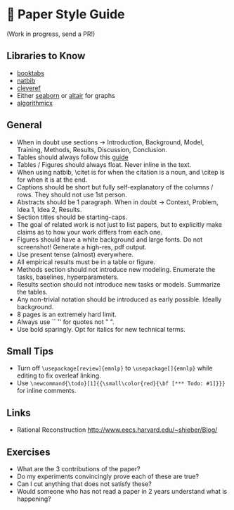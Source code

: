 # 🤗 Paper Style Guide


(Work in progress, send a PR!)

## Libraries to Know

* [booktabs](https://nhigham.com/2019/11/19/better-latex-tables-with-booktabs/)
* [natbib](https://es.overleaf.com/learn/latex/Bibliography_management_with_natbib)
* [cleveref](http://tug.ctan.org/tex-archive/macros/latex/contrib/cleveref/cleveref.pdf)
* Either [seaborn](https://seaborn.pydata.org/) or [altair](https://altair-viz.github.io/) for graphs
* [algorithmicx](https://ctan.mirrors.hoobly.com/macros/latex/contrib/algorithmicx/algorithmicx.pdf)

## General

* When in doubt use sections -> Introduction, Background, Model, Training, Methods, Results, Discussion, Conclusion.
* Tables should always follow this [guide](https://people.inf.ethz.ch/markusp/teaching/guides/guide-tables.pdf) 
* Tables / Figures should always float. Never inline in the text.
* When using natbib, \citet is for when the citation is a noun, and \citep is for when it is at the end. 
* Captions should be short but fully self-explanatory of the columns / rows. They should not use 1st person.
* Abstracts should be 1 paragraph. When in doubt -> Context, Problem, Idea 1, Idea 2, Results. 
* Section titles should be starting-caps. 
* The goal of related work is not just to list papers, but to explicitly make claims as to how your work differs from each one.
* Figures should have a white background and large fonts. Do not screenshot! Generate a high-res, pdf output. 
* Use present tense (almost) everywhere.
* All empirical results must be in a table or figure. 
* Methods section should not introduce new modeling. Enumerate the tasks, baselines, hyperparameters.
* Results section should not introduce new tasks or models. Summarize the tables. 
* Any non-trivial notation should be introduced as early possible. Ideally background.
* 8 pages is an extremely hard limit. 
* Always use \`\` '' for quotes not " ". 
* Use bold sparingly. Opt for italics for new technical terms.


## Small Tips

* Turn off `\usepackage[review]{emnlp}` to `\usepackage[]{emnlp}` while editing to fix overleaf linking.
* Use `\newcommand{\todo}[1]{{\small\color{red}{\bf [*** Todo: #1]}}}` for inline comments.



## Links

* Rational Reconstruction http://www.eecs.harvard.edu/~shieber/Blog/


## Exercises

* What are the 3 contributions of the paper? 
* Do my experiments convincingly prove each of these are true?
* Can I cut anything that does not satisfy these?
* Would someone who has not read a paper in 2 years understand what is happening?
